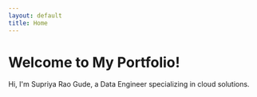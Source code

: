 ```yaml
---
layout: default
title: Home
---
```


# Welcome to My Portfolio!

Hi, I'm Supriya Rao Gude, a Data Engineer specializing in cloud solutions.

